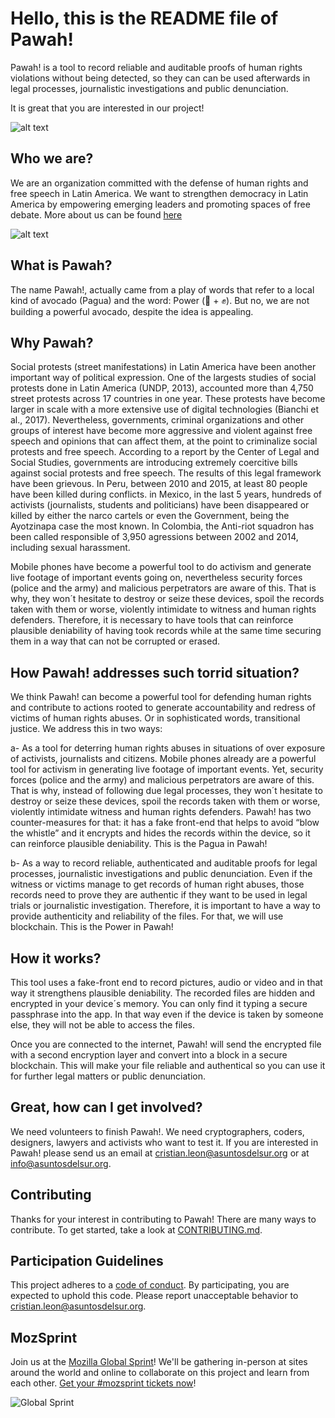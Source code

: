 # Hello, this is the README file of Pawah!

Pawah! is a tool to record reliable and auditable proofs of human rights violations without being detected, so they can can be used afterwards in legal processes, journalistic investigations and public denunciation. 

It is great that you are interested in our project!

![alt text](https://media.giphy.com/media/609o8uNjasiJO/giphy.gif)

## Who we are?

We are an organization committed with the defense of human rights and free speech in Latin America. We want to strengthen democracy in Latin America by empowering emerging leaders and promoting spaces of free debate. More about us can be found [here](http://asuntosdelsur.org/)

![alt text](https://uploads-ssl.webflow.com/574610ab1330a52216269406/574610ab1330a5221626946b_ADS-logo.jpg)

## What is Pawah?

The name Pawah!, actually came from a play of words that refer to a local kind of avocado (Pagua) and the word: Power (🥑 + :fist:). But no, we are not building a powerful avocado, despite the idea is appealing. 

## Why Pawah? 

Social protests (street manifestations) in Latin America have been another important way of political expression. One of the largests studies of social protests done in Latin America (UNDP, 2013), accounted more than 4,750 street protests across 17 countries in one year. These protests have become larger in scale with a more extensive use of digital technologies (Bianchi et al., 2017). Nevertheless, governments, criminal organizations and other groups of interest have become more aggressive and violent against free speech and opinions that can affect them, at the point to criminalize social protests and free speech. According to a report by the Center of Legal and Social Studies, governments are introducing extremely coercitive bills against social protests and free speech. The results of this legal framework have been grievous. In Peru, between 2010 and 2015, at least 80 people have been killed during conflicts. in Mexico, in the last 5 years, hundreds of activists (journalists, students and politicians) have been disappeared or killed by either the narco cartels or even the Government, being the Ayotzinapa case the most known. In Colombia, the Anti-riot squadron has been called responsible of 3,950 agressions between 2002 and 2014, including sexual harassment. 
 
Mobile phones have become a powerful tool to do activism and generate live footage of important events going on, nevertheless security forces (police and the army) and malicious perpetrators are aware of this. That is why, they won´t hesitate to destroy or seize these devices, spoil the records taken with them or worse, violently intimidate to witness and human rights defenders. Therefore, it is necessary to have tools that can reinforce plausible deniability of having took records while at the same time securing them in a way that can not be corrupted or erased.  

## How Pawah! addresses such torrid situation? 

We think Pawah! can become a powerful tool for defending human rights and contribute to actions rooted to generate accountability and redress of victims of human rights abuses. Or in sophisticated words, transitional justice. We address this in two ways: 

a-  As a tool for deterring human rights abuses in situations of over exposure of activists, journalists and citizens. Mobile phones already are a powerful tool for activism in generating live footage of important events. Yet, security forces (police and the army) and malicious perpetrators are aware of this. That is why, instead of following due legal processes, they won´t hesitate to destroy or seize these devices, spoil the records taken with them or worse, violently intimidate witness and human rights defenders. Pawah! has two counter-measures for that: it has a fake front-end that helps to avoid “blow the whistle” and it encrypts and hides the records within the device, so it can reinforce plausible deniability. This is the Pagua in Pawah!
 
b-  As a way to record reliable, authenticated and auditable proofs for legal processes, journalistic investigations and public denunciation. Even if the witness or victims manage to get records of human right abuses, those records need to prove they are authentic if they want to be used in legal trials or journalistic investigation.  Therefore, it is important to have a way to provide authenticity and reliability of the files. For that, we will use blockchain. This is the Power in Pawah!

## How it works? 

This tool uses a fake-front end to record pictures, audio or video and in that way it strengthens plausible deniability. The recorded files are hidden and encrypted in your device´s memory. You can only find it typing a secure passphrase into the app. In that way even if the device is taken by someone else, they will not be able to access the files.

Once you are connected to the internet, Pawah! will send the encrypted file with a second encryption layer and convert into a block in a secure blockchain. This will make your file reliable and authentical so you can use it for further legal matters or public denunciation. 

## Great, how can I get involved?

We need volunteers to finish Pawah!. We need cryptographers, coders, designers, lawyers and activists who want to test it. If you are interested in Pawah! please send us an email at cristian.leon@asuntosdelsur.org or at info@asuntosdelsur.org. 

## Contributing

Thanks for your interest in contributing to Pawah! There are many ways to contribute. To get started, take a look at [CONTRIBUTING.md](CONTRIBUTING.md).

## Participation Guidelines

This project adheres to a [code of conduct](CODE_OF_CONDUCT.md). By participating, you are expected to uphold this code. Please report unacceptable behavior to cristian.leon@asuntosdelsur.org.

## MozSprint

Join us at the [Mozilla Global Sprint](http://mozilla.github.io/global-sprint/)! We'll be gathering in-person at sites around the world and online to collaborate on this project and learn from each other. [Get your #mozsprint tickets now](http://mozilla.github.io/global-sprint/)!

![Global Sprint](https://cloud.githubusercontent.com/assets/617994/24632585/b2b07dcc-1892-11e7-91cf-f9e473187cf7.png)
